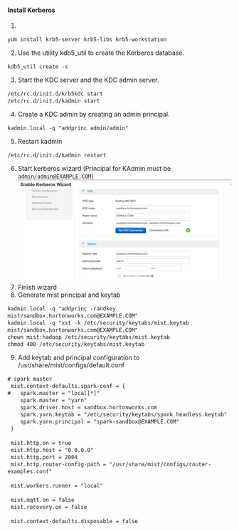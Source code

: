 #### Install Kerberos
1. 
```
yum install krb5-server krb5-libs krb5-workstation
```
2. Use the utility kdb5_util to create the Kerberos database.
```
kdb5_util create -s
```
3. Start the KDC server and the KDC admin server.
```
/etc/rc.d/init.d/krb5kdc start
/etc/rc.d/init.d/kadmin start
```
4. Create a KDC admin by creating an admin principal. 
```
kadmin.local -q "addprinc admin/admin"
```
5. Restart kadmin
```
/etc/rc.d/init.d/kadmin restart
```
6. Start kerberos wizard (Principal for KAdmin must be `admin/admin@EXAMPLE.COM`)
![Image](screenshots/kerberos_wizard.png?raw=true)
7. Finish wizard
8. Generate mist principal and keytab
```
kadmin.local -q "addprinc -randkey mist/sandbox.hortonworks.com@EXAMPLE.COM"
kadmin.local -q "xst -k /etc/security/keytabs/mist.keytab mist/sandbox.hortonworks.com@EXAMPLE.COM"
chown mist:hadoop /etc/security/keytabs/mist.keytab
chmod 400 /etc/security/keytabs/mist.keytab
```
9. Add keytab and principal configuration to /usr/share/mist/configs/default.conf
```
# spark master
 mist.context-defaults.spark-conf = {
#   spark.master = "local[*]"
    spark.master = "yarn"
    spark.driver.host = sandbox.hortonworks.com
    spark.yarn.keytab = "/etc/security/keytabs/spark.headless.keytab"
    spark.yarn.principal = "spark-sandbox@EXAMPLE.COM"
 }

 mist.http.on = true
 mist.http.host = "0.0.0.0"
 mist.http.port = 2004
 mist.http.router-config-path = "/usr/share/mist/configs/router-examples.conf"

 mist.workers.runner = "local"

 mist.mqtt.on = false
 mist.recovery.on = false

 mist.context-defaults.disposable = false
```

